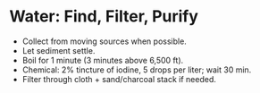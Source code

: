 # Water: Find, Filter, Purify
- Collect from moving sources when possible.
- Let sediment settle.
- Boil for 1 minute (3 minutes above 6,500 ft).
- Chemical: 2% tincture of iodine, 5 drops per liter; wait 30 min.
- Filter through cloth + sand/charcoal stack if needed.